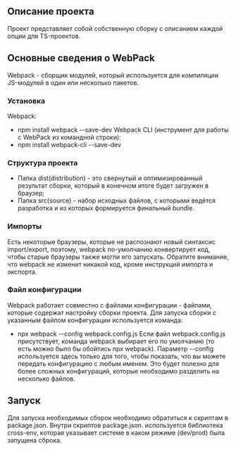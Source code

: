 ## Описание проекта
Проект представляет собой собственную сборку с описанием каждой опции для TS-проектов.

## Основные сведения о WebPack
Webpack - сборщик модулей, который используется для компиляции JS-модулей в один или несколько пакетов. 

### Установка
Webpack:
- npm install webpack --save-dev
Webpack CLI (инструмент для работы с WebPack из командной строки):
- npm install webpack-cli --save-dev

### Структура проекта
- Папка dist(distribution) - это свернутый и оптимизированный результат сборки, который в конечном итоге будет загружен в браузер;
- Папка src(source) - набор исходных файлов, с которыми ведётся разработка и из которых формируется финальный bundle.

### Импорты
Есть некоторые браузеры, которые не распознают новый синтаксис import/export, поэтому, webpack по-умолчанию конвертирует код, чтобы старые браузеры также могли его запускать. Обратите внимание, что webpack не изменит никакой код, кроме инструкций импорта и экспорта.

### Файл конфигурации
Webpack работает совместно с файлами конфигурации - файлами, которые содержат настройку сборки проекта.
Для запуска сборки с указанным файлом конфигурации используется команда:
- npx webpack --config webpack.config.js
Если файл webpack.config.js присутствует, команда webpack выбирает его по умолчанию (то есть можно было бы обойтись npx webpack). Параметр --config используется здесь только для того, чтобы показать, что вы можете передать конфигурацию с любым именем. Это будет полезно для более сложных конфигураций, которые необходимо разделить на несколько файлов.

## Запуск
Для запуска необходимых сборок необходимо обратиться к скриптам в package.json.
Внутри скриптов package.json. используется библиотека cross-env, которая указывает системе в каком режиме (dev/prod) была запущена сброка.